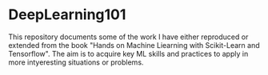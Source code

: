 # DeepLearning101
This repository documents some of the work I have either reproduced or extended from the book "Hands on Machine Liearning with Scikit-Learn and Tensorflow". The aim is to acquire key ML skills and practices to apply in more intyeresting situations or problems.
